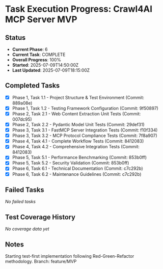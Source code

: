 # Task Execution Progress: Crawl4AI MCP Server MVP

## Status
- **Current Phase**: 6
- **Current Task**: COMPLETE
- **Overall Progress**: 100%
- **Started**: 2025-07-09T14:50:00Z
- **Last Updated**: 2025-07-09T18:15:00Z

## Completed Tasks
- [x] Phase 1, Task 1.1 - Project Structure & Test Environment (Commit: 889a08e)
- [x] Phase 1, Task 1.2 - Testing Framework Configuration (Commit: 9f50897)
- [x] Phase 2, Task 2.1 - Web Content Extraction Unit Tests (Commit: 007dc95)
- [x] Phase 2, Task 2.2 - Pydantic Model Unit Tests (Commit: 29def31)
- [x] Phase 3, Task 3.1 - FastMCP Server Integration Tests (Commit: f10f334)
- [x] Phase 3, Task 3.2 - MCP Protocol Compliance Tests (Commit: 7f8a907)
- [x] Phase 4, Task 4.1 - Complete Workflow Tests (Commit: 8412083)
- [x] Phase 4, Task 4.2 - Comprehensive Integration Tests (Commit: 8412083)
- [x] Phase 5, Task 5.1 - Performance Benchmarking (Commit: 853b0ff)
- [x] Phase 5, Task 5.2 - Security Validation (Commit: 853b0ff)
- [x] Phase 6, Task 6.1 - Technical Documentation (Commit: c7c292b)
- [x] Phase 6, Task 6.2 - Maintenance Guidelines (Commit: c7c292b)

## Failed Tasks
_No failed tasks_

## Test Coverage History
_No coverage data yet_

## Notes
Starting test-first implementation following Red-Green-Refactor methodology.
Branch: feature/MVP